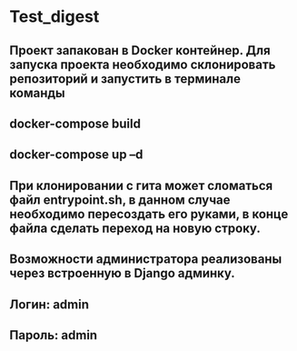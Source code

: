 # Test_digest
## Проект запакован в Docker контейнер. Для запуска проекта необходимо склонировать репозиторий и запустить в терминале команды
## docker-compose build
## docker-compose up –d
## При клонировании с гита может сломаться файл entrypoint.sh, в данном случае необходимо пересоздать его руками, в конце файла сделать переход на новую строку.
## Возможности администратора реализованы через встроенную в Django админку.
## Логин: admin
## Пароль: admin
